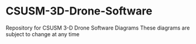 # CSUSM-3D-Drone-Software
Repository for CSUSM 3-D Drone Software Diagrams
These diagrams are subject to change at any time
